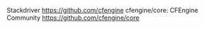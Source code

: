 

Stackdriver 
https://github.com/cfengine
cfengine/core: CFEngine Community https://github.com/cfengine/core